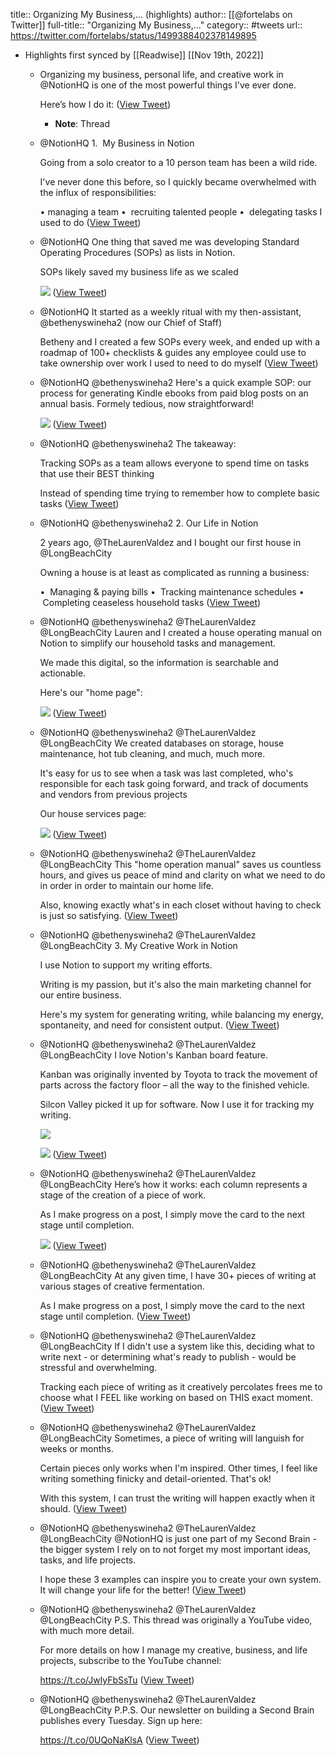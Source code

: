 title:: Organizing My Business,... (highlights)
author:: [[@fortelabs on Twitter]]
full-title:: "Organizing My Business,..."
category:: #tweets
url:: https://twitter.com/fortelabs/status/1499388402378149895

- Highlights first synced by [[Readwise]] [[Nov 19th, 2022]]
	- Organizing my business, personal life, and creative work in @NotionHQ  is one of the most powerful things I've ever done.
	  
	  Here’s how I do it: ([View Tweet](https://twitter.com/fortelabs/status/1499388402378149895))
		- **Note**: Thread
	- @NotionHQ 1.  My Business in Notion
	  
	  Going from a solo creator to a 10 person team has been a wild ride. 
	  
	  I've never done this before, so I quickly became overwhelmed with the influx of responsibilities:
	  
	  • managing a team
	  •  recruiting talented people
	  •  delegating tasks I used to do ([View Tweet](https://twitter.com/fortelabs/status/1499388405167370242))
	- @NotionHQ One thing that saved me was developing Standard Operating Procedures (SOPs) as lists in Notion.
	  
	  SOPs likely saved my business life as we scaled 
	  
	  ![](https://pbs.twimg.com/media/FM7l0EsWYAQBRbe.jpg) ([View Tweet](https://twitter.com/fortelabs/status/1499388420631769090))
	- @NotionHQ It started as a weekly ritual with my then-assistant, @bethenyswineha2 (now our Chief of Staff)
	  
	  Betheny and I created a few SOPs every week, and ended up with a roadmap of 100+ checklists & guides any employee could use to take ownership over work I used to need to do myself ([View Tweet](https://twitter.com/fortelabs/status/1499388424188477446))
	- @NotionHQ @bethenyswineha2 Here's a quick example SOP: our process for generating Kindle ebooks from paid blog posts on an annual basis. Formely tedious, now straightforward! 
	  
	  ![](https://pbs.twimg.com/media/FM7l1KzWYAsRcEC.jpg) ([View Tweet](https://twitter.com/fortelabs/status/1499388438180732929))
	- @NotionHQ @bethenyswineha2 The takeaway:
	  
	  Tracking SOPs as a team allows everyone to spend time on tasks that use their BEST thinking
	  
	  Instead of spending time trying to remember how to complete basic tasks ([View Tweet](https://twitter.com/fortelabs/status/1499388447177457666))
	- @NotionHQ @bethenyswineha2 2. Our Life in Notion
	  
	  2 years ago, @TheLaurenValdez and I bought our first house in @LongBeachCity
	  
	  Owning a house is at least as complicated as running a business: 
	  
	  •  Managing & paying bills
	  •  Tracking maintenance schedules
	  •  Completing ceaseless household tasks ([View Tweet](https://twitter.com/fortelabs/status/1499388450663026689))
	- @NotionHQ @bethenyswineha2 @TheLaurenValdez @LongBeachCity Lauren and I created a house operating manual on Notion to simplify our household tasks and management.
	  
	  We made this digital, so the information is searchable and actionable.
	  
	  Here's our "home page": 
	  
	  ![](https://pbs.twimg.com/media/FM7l2sfXoAAfNJG.jpg) ([View Tweet](https://twitter.com/fortelabs/status/1499388463455604741))
	- @NotionHQ @bethenyswineha2 @TheLaurenValdez @LongBeachCity We created databases on storage, house maintenance, hot tub cleaning, and much, much more.
	  
	  It's easy for us to see when a task was last completed, who's responsible for each task going forward, and track of documents and vendors from previous projects
	  
	  Our house services page: 
	  
	  ![](https://pbs.twimg.com/media/FM7l3eHXoAA15hi.jpg) ([View Tweet](https://twitter.com/fortelabs/status/1499388477040910345))
	- @NotionHQ @bethenyswineha2 @TheLaurenValdez @LongBeachCity This "home operation manual" saves us countless hours, and gives us peace of mind and clarity on what we need to do in order in order to maintain our home life.
	  
	  Also, knowing exactly what's in each closet without having to check is just so satisfying. ([View Tweet](https://twitter.com/fortelabs/status/1499388480648011776))
	- @NotionHQ @bethenyswineha2 @TheLaurenValdez @LongBeachCity 3. My Creative Work in Notion
	  
	  I use Notion to support my writing efforts. 
	  
	  Writing is my passion, but it's also the main marketing channel for our entire business.
	  
	  Here's my system for generating writing, while balancing my energy, spontaneity, and need for consistent output. ([View Tweet](https://twitter.com/fortelabs/status/1499388484133478400))
	- @NotionHQ @bethenyswineha2 @TheLaurenValdez @LongBeachCity I love Notion's Kanban board feature. 
	  
	  Kanban was originally invented by Toyota to track the movement of parts across the factory floor – all the way to the finished vehicle.
	  
	  Silcon Valley picked it up for software. Now I use it for tracking my writing. 
	  
	  ![](https://pbs.twimg.com/media/FM7l4qPXsAQpI-k.jpg) 
	  
	  ![](https://pbs.twimg.com/media/FM7l4qUXwAI3noP.jpg) ([View Tweet](https://twitter.com/fortelabs/status/1499388496263450629))
	- @NotionHQ @bethenyswineha2 @TheLaurenValdez @LongBeachCity Here’s how it works: each column represents a stage of the creation of a piece of work. 
	  
	  As I make progress on a post, I simply move the card to the next stage until completion. 
	  
	  ![](https://pbs.twimg.com/media/FM7l5ZlXIAM3KlG.jpg) ([View Tweet](https://twitter.com/fortelabs/status/1499388510180098052))
	- @NotionHQ @bethenyswineha2 @TheLaurenValdez @LongBeachCity At any given time, I have 30+ pieces of writing at various stages of creative fermentation.
	  
	  As I make progress on a post, I simply move the card to the next stage until completion. ([View Tweet](https://twitter.com/fortelabs/status/1499388513850167298))
	- @NotionHQ @bethenyswineha2 @TheLaurenValdez @LongBeachCity If I didn't use a system like this, deciding what to write next - or determining what's ready to publish - would be stressful and overwhelming.
	  
	  Tracking each piece of writing as it creatively percolates frees me to choose what I FEEL like working on based on THIS exact moment. ([View Tweet](https://twitter.com/fortelabs/status/1499388517302087680))
	- @NotionHQ @bethenyswineha2 @TheLaurenValdez @LongBeachCity Sometimes, a piece of writing will languish for weeks or months.
	  
	  Certain pieces only works when I'm inspired. Other times, I feel like writing something finicky and detail-oriented. That's ok!
	  
	  With this system, I can trust the writing will happen exactly when it should. ([View Tweet](https://twitter.com/fortelabs/status/1499388520431038468))
	- @NotionHQ @bethenyswineha2 @TheLaurenValdez @LongBeachCity @NotionHQ is just one part of my Second Brain - the bigger system I rely on to not forget my most important ideas, tasks, and life projects.
	  
	  I hope these 3 examples can inspire you to create your own system. It will change your life for the better! ([View Tweet](https://twitter.com/fortelabs/status/1499388522930786305))
	- @NotionHQ @bethenyswineha2 @TheLaurenValdez @LongBeachCity P.S. This thread was originally a YouTube video, with much more detail.
	  
	  For more details on how I manage my creative, business, and life projects, subscribe to the YouTube channel:
	  
	  https://t.co/JwlyFbSsTu ([View Tweet](https://twitter.com/fortelabs/status/1499388526437310468))
	- @NotionHQ @bethenyswineha2 @TheLaurenValdez @LongBeachCity P.P.S. Our newsletter on building a Second Brain publishes every Tuesday. Sign up here:
	  
	  https://t.co/0UQoNaKlsA ([View Tweet](https://twitter.com/fortelabs/status/1499388529616605184))
